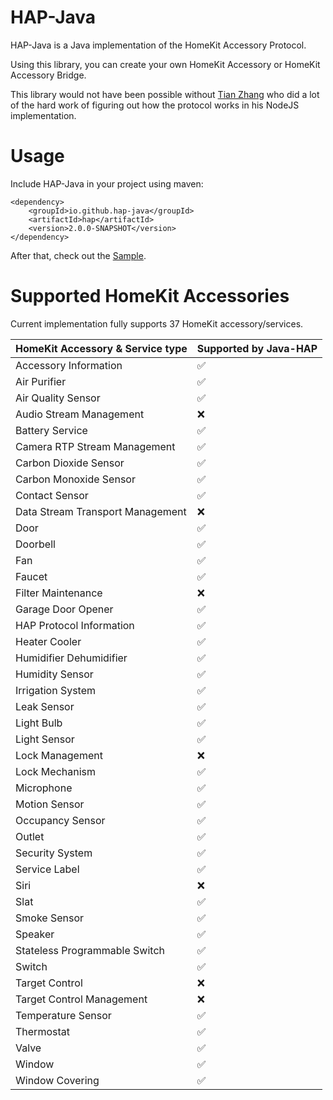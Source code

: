 HAP-Java
=========
HAP-Java is a Java implementation of the HomeKit Accessory Protocol.

Using this library, you can create your own HomeKit Accessory or HomeKit Accessory Bridge.

This library would not have been possible without [Tian Zhang](https://github.com/KhaosT) who did a lot of the hard work of figuring out how the protocol works in his NodeJS implementation.

Usage
=========
Include HAP-Java in your project using maven:

```
<dependency>
	<groupId>io.github.hap-java</groupId>
	<artifactId>hap</artifactId>
	<version>2.0.0-SNAPSHOT</version>
</dependency>
```

After that, check out the [Sample](https://github.com/hap-java/HAP-Java/tree/sample).

Supported HomeKit Accessories
=========

Current implementation fully supports 37 HomeKit accessory/services.

| HomeKit Accessory & Service type | Supported by Java-HAP |
|--------------------|--------------------|
|  Accessory Information            |     :white_check_mark:    |
|  Air Purifier                     |     :white_check_mark:    |
|  Air Quality Sensor               |     :white_check_mark:    |
|  Audio Stream Management          |     :x:                   |
|  Battery Service                  |     :white_check_mark:    |
|  Camera RTP Stream Management     |      :white_check_mark:   |
|  Carbon Dioxide Sensor            |     :white_check_mark:    |
|  Carbon Monoxide Sensor           |     :white_check_mark:    |
|  Contact Sensor                   |     :white_check_mark:    |
|  Data Stream Transport Management |     :x:                   |
|  Door                             |     :white_check_mark:    |
|  Doorbell                         |     :white_check_mark:    |
|  Fan                              |     :white_check_mark:    |
|  Faucet                           |     :white_check_mark:    |
|  Filter Maintenance               |     :x:                   |
|  Garage Door Opener               |     :white_check_mark:    |
|  HAP Protocol Information         |     :white_check_mark:    |
|  Heater Cooler                    |     :white_check_mark:    |
|  Humidifier Dehumidifier          |     :white_check_mark:    |
|  Humidity Sensor                  |     :white_check_mark:    |
|  Irrigation System                |     :white_check_mark:    |
|  Leak Sensor                      |     :white_check_mark:    |
|  Light Bulb                       |     :white_check_mark:    |
|  Light Sensor                     |     :white_check_mark:    |
|  Lock Management                  |     :x:                   |
|  Lock Mechanism                   |     :white_check_mark:    |
|  Microphone                       |     :white_check_mark:    |
|  Motion Sensor                    |     :white_check_mark:    |
|  Occupancy Sensor                 |     :white_check_mark:    |
|  Outlet                           |     :white_check_mark:    |
|  Security System                  |     :white_check_mark:    |
|  Service Label                    |     :white_check_mark:    |
|  Siri                             |     :x:                   |
|  Slat                             |     :white_check_mark:    |
|  Smoke Sensor                     |     :white_check_mark:    |
|  Speaker                          |     :white_check_mark:    |
|  Stateless Programmable Switch    |     :white_check_mark:    |
|  Switch                           |     :white_check_mark:    |
|  Target Control                   |     :x:                   |   
|  Target Control Management        |     :x:                   |
|  Temperature Sensor               |     :white_check_mark:    |
|  Thermostat                       |     :white_check_mark:    |
|  Valve                            |     :white_check_mark:   |
|  Window                           |     :white_check_mark:   |
|  Window Covering                  |     :white_check_mark:   |
